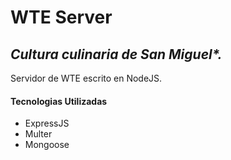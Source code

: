 # WTE Server

## _Cultura culinaria de San Miguel\*._

Servidor de WTE escrito en NodeJS.

#### Tecnologias Utilizadas

- ExpressJS
- Multer
- Mongoose
